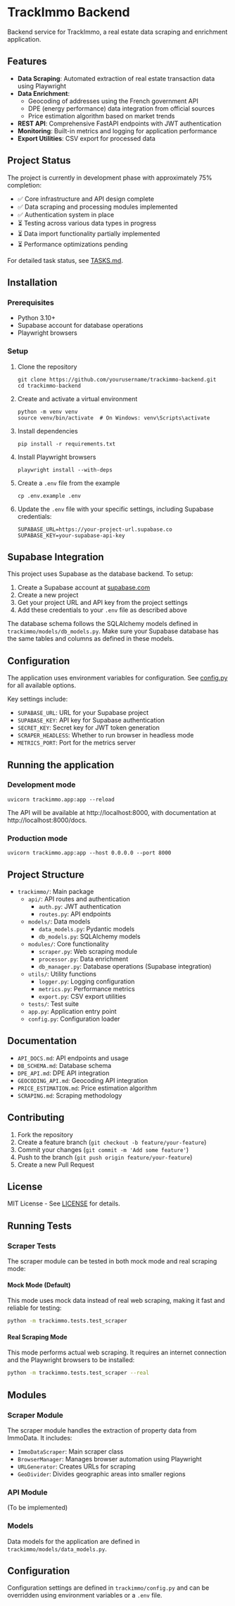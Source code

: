 # TrackImmo Backend

Backend service for TrackImmo, a real estate data scraping and enrichment application.

## Features

- **Data Scraping**: Automated extraction of real estate transaction data using Playwright
- **Data Enrichment**:
  - Geocoding of addresses using the French government API
  - DPE (energy performance) data integration from official sources
  - Price estimation algorithm based on market trends
- **REST API**: Comprehensive FastAPI endpoints with JWT authentication
- **Monitoring**: Built-in metrics and logging for application performance
- **Export Utilities**: CSV export for processed data

## Project Status

The project is currently in development phase with approximately 75% completion:
- ✅ Core infrastructure and API design complete
- ✅ Data scraping and processing modules implemented
- ✅ Authentication system in place
- ⏳ Testing across various data types in progress
- ⏳ Data import functionality partially implemented
- ⏳ Performance optimizations pending

For detailed task status, see [TASKS.md](TASKS.md).

## Installation

### Prerequisites

- Python 3.10+
- Supabase account for database operations
- Playwright browsers

### Setup

1. Clone the repository
   ```
   git clone https://github.com/yourusername/trackimmo-backend.git
   cd trackimmo-backend
   ```

2. Create and activate a virtual environment
   ```
   python -m venv venv
   source venv/bin/activate  # On Windows: venv\Scripts\activate
   ```

3. Install dependencies
   ```
   pip install -r requirements.txt
   ```

4. Install Playwright browsers
   ```
   playwright install --with-deps
   ```

5. Create a `.env` file from the example
   ```
   cp .env.example .env
   ```
   
6. Update the `.env` file with your specific settings, including Supabase credentials:
   ```
   SUPABASE_URL=https://your-project-url.supabase.co
   SUPABASE_KEY=your-supabase-api-key
   ```

## Supabase Integration

This project uses Supabase as the database backend. To setup:

1. Create a Supabase account at [supabase.com](https://supabase.com)
2. Create a new project
3. Get your project URL and API key from the project settings
4. Add these credentials to your `.env` file as described above

The database schema follows the SQLAlchemy models defined in `trackimmo/models/db_models.py`. Make sure your Supabase database has the same tables and columns as defined in these models.

## Configuration

The application uses environment variables for configuration. See [config.py](trackimmo/config.py) for all available options.

Key settings include:
- `SUPABASE_URL`: URL for your Supabase project
- `SUPABASE_KEY`: API key for Supabase authentication
- `SECRET_KEY`: Secret key for JWT token generation
- `SCRAPER_HEADLESS`: Whether to run browser in headless mode
- `METRICS_PORT`: Port for the metrics server

## Running the application

### Development mode

```
uvicorn trackimmo.app:app --reload
```

The API will be available at http://localhost:8000, with documentation at http://localhost:8000/docs.

### Production mode

```
uvicorn trackimmo.app:app --host 0.0.0.0 --port 8000
```

## Project Structure

- `trackimmo/`: Main package
  - `api/`: API routes and authentication
    - `auth.py`: JWT authentication
    - `routes.py`: API endpoints
  - `models/`: Data models
    - `data_models.py`: Pydantic models
    - `db_models.py`: SQLAlchemy models
  - `modules/`: Core functionality
    - `scraper.py`: Web scraping module
    - `processor.py`: Data enrichment
    - `db_manager.py`: Database operations (Supabase integration)
  - `utils/`: Utility functions
    - `logger.py`: Logging configuration
    - `metrics.py`: Performance metrics
    - `export.py`: CSV export utilities
  - `tests/`: Test suite
  - `app.py`: Application entry point
  - `config.py`: Configuration loader

## Documentation

- `API_DOCS.md`: API endpoints and usage
- `DB_SCHEMA.md`: Database schema
- `DPE_API.md`: DPE API integration
- `GEOCODING_API.md`: Geocoding API integration
- `PRICE_ESTIMATION.md`: Price estimation algorithm
- `SCRAPING.md`: Scraping methodology

## Contributing

1. Fork the repository
2. Create a feature branch (`git checkout -b feature/your-feature`)
3. Commit your changes (`git commit -m 'Add some feature'`)
4. Push to the branch (`git push origin feature/your-feature`)
5. Create a new Pull Request

## License

MIT License - See [LICENSE](LICENSE) for details.

## Running Tests

### Scraper Tests

The scraper module can be tested in both mock mode and real scraping mode:

#### Mock Mode (Default)

This mode uses mock data instead of real web scraping, making it fast and reliable for testing:

```bash
python -m trackimmo.tests.test_scraper
```

#### Real Scraping Mode

This mode performs actual web scraping. It requires an internet connection and the Playwright browsers to be installed:

```bash
python -m trackimmo.tests.test_scraper --real
```

## Modules

### Scraper Module

The scraper module handles the extraction of property data from ImmoData. It includes:

- `ImmoDataScraper`: Main scraper class
- `BrowserManager`: Manages browser automation using Playwright
- `URLGenerator`: Creates URLs for scraping
- `GeoDivider`: Divides geographic areas into smaller regions

### API Module

(To be implemented)

### Models

Data models for the application are defined in `trackimmo/models/data_models.py`.

## Configuration

Configuration settings are defined in `trackimmo/config.py` and can be overridden using environment variables or a `.env` file.
